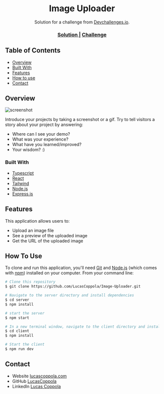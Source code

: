 <h1 align="center">Image Uploader</h1>

<div align="center">
   Solution for a challenge from  <a href="http://devchallenges.io" target="_blank">Devchallenges.io</a>.
</div>

<div align="center">
  <h3>
    <a href="https://img-uploads.vercel.app/">
      Solution
    </a>
    <span> | </span>
    <a href="https://devchallenges.io/challenges/O2iGT9yBd6xZBrOcVirx">
      Challenge
    </a>
  </h3>
</div>

<!-- TABLE OF CONTENTS -->

## Table of Contents

-   [Overview](#overview)
-   [Built With](#built-with)
-   [Features](#features)
-   [How to use](#how-to-use)
-   [Contact](#contact)

<!-- OVERVIEW -->

## Overview

![screenshot](blob:https://img-uploads.vercel.app/de13f090-3685-494c-a489-fd967ed5fbaa)

Introduce your projects by taking a screenshot or a gif. Try to tell visitors a story about your project by answering:

-   Where can I see your demo?
-   What was your experience?
-   What have you learned/improved?
-   Your wisdom? :)

### Built With

-   [Typescript](https://www.typescriptlang.org/)
-   [React](https://reactjs.org/)
-   [Tailwind](https://tailwindcss.com/)
-   [Node.js](https://nodejs.org/en)
-   [Express.js](https://expressjs.com/)

## Features

This application allows users to:

-   Upload an image file
-   See a preview of the uploaded image
-   Get the URL of the uploaded image

## How To Use

To clone and run this application, you'll need [Git](https://git-scm.com) and [Node.js](https://nodejs.org/en/download/) (which comes with [npm](http://npmjs.com)) installed on your computer. From your command line:

```bash
# Clone this repository
$ git clone https://github.com/LucasCoppola/Image-Uploader.git

# Navigate to the server directory and install dependencies
$ cd server
$ npm install

# start the server
$ npm start

# In a new terminal window, navigate to the client directory and install dependencies
$ cd client
$ npm install

# Start the client
$ npm run dev
```

## Contact

-   Website [lucascoppola.com](https://lucascoppola.netlify.app/)
-   GitHub [LucasCoppola](https://github.com/LucasCoppola)
-   LinkedIn [Lucas Coppola](https://www.linkedin.com/in/lucas-coppola-1805ab226/)
